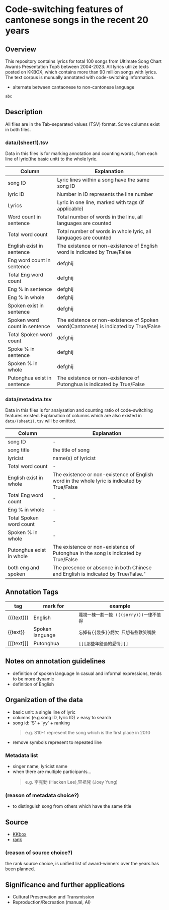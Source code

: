 
# Code-switching features of cantonese songs in the recent 20 years

## Overview

This repository contains lyrics for total 100 songs from Ultimate Song Chart Awards Presentation Top5 between 2004-2023. All lyrics utilize texts posted on KKBOX, which contains more than 90 million songs with lyrics. The text corpus is munually annotated with code-switching information. 

- alternate between cantaonese to non-cantonese language 

```txt
abc
```
## Description

All files are in the Tab-separated values (TSV) format.
Some columns exist in both files.

### __data/(sheet1).tsv__
Data in this files is for marking annotation and counting words, from each line of lyric(the basic unit) to the whole lyric.

| Column | Explanation | 
| ---    | --- | 
| song ID | Lyric lines within a song have the same song ID  | 
| lyric ID | Number in ID represents the line number |
| Lyrics | Lyric in one line, marked with tags (if applicable)  |
| Word count in sentence | Total number of words in the line, all languages ​​are counted |
| Total word count | Total number of words in whole lyric, all languages ​​are counted |
| English exist in sentence | The existence or non-existence of English word is indicated by True/False |
| Eng word count in sentence | defghij |
| Total Eng word count | defghij |
| Eng % in sentence | defghij |
| Eng % in whole | defghij |
| Spoken exist in sentence | defghij |
| Spoken word count in sentence | The existence or non-existence of Spoken word(Cantonese) is indicated by True/False |
| Total Spoken word count | defghij |
| Spoke % in sentence | defghij |
| Spoken % in whole| defghij |
| Putonghua exist in sentence| The existence or non-existence of Putonghua is indicated by True/False |
																																
### __data/metadata.tsv__
Data in this files is for analysation and counting ratio of code-switching features existed. Explanation of columns which are also existed in `data/(sheet1).tsv` will be omitted.  

| Column  | Explanation | 
| ---    | --- | 
| song ID | - |
| song title | the title of song |
| lyricist | name(s) of lyricist |
| Total word count | - |
| English exist in whole | The existence or non-existence of English word in the whole lyric is indicated by True/False |
| Total Eng word count | - |
| Eng % in whole | - |
| Total Spoken word count | - |
| Spoken % in whole | - |
| Putonghua exist in whole | The existence or non-existence of Putonghua in the song is indicated by True/False  |
| both eng and spoken | The presence or absence in both Chinese and English is indicated by True/False." |
										

## Annotation Tags

| tag | mark for | example | 
| ---   | --- | ---    |
| (((text))) | English | ``蔑視一棟一劃一捺 (((sorry)))一律不值得`` |
| {{text}} | Spoken language | ``忘掉有{{幾多}}虧欠 只想有些歡笑嘴臉``|
| [[[text]]] | Putonghua | ``[[[那些年錯過的愛情]]]`` |

## Notes on annotation guidelines

- definition of spoken language
  In casual and informal expressions, tends to be more dynamic
- definition of English
  

## Organization of the data

- basic unit: a single line of lyric
- columns (e.g.song ID, lyric ID) > easy to search
- song id: 'S' + 'yy' + ranking
    > e.g. S10-1 represent the song which is the first place in 2010
- remove symbols represent to repeated line

### Metadata list

- singer name, lyricist name
- when there are multiple participants...
    > e.g. 李克勤 (Hacken Lee),容祖兒 (Joey Yung)

### (reason of metadata choice?)

- to distinguish song from others which have the same title 

## Source

- [KKbox](https://www.kkbox.com/tw/tc/search/lyrics)
- [rank](https://www.lemonmusic.com.hk/awards.htm) 

### (reason of source choice?)

the rank source choice, is unified list of award-winners over the years has been planned.

## Significance and further applications
- Cultural Preservation and Transmission
- Reproduction/Recreation (manual, AI)
